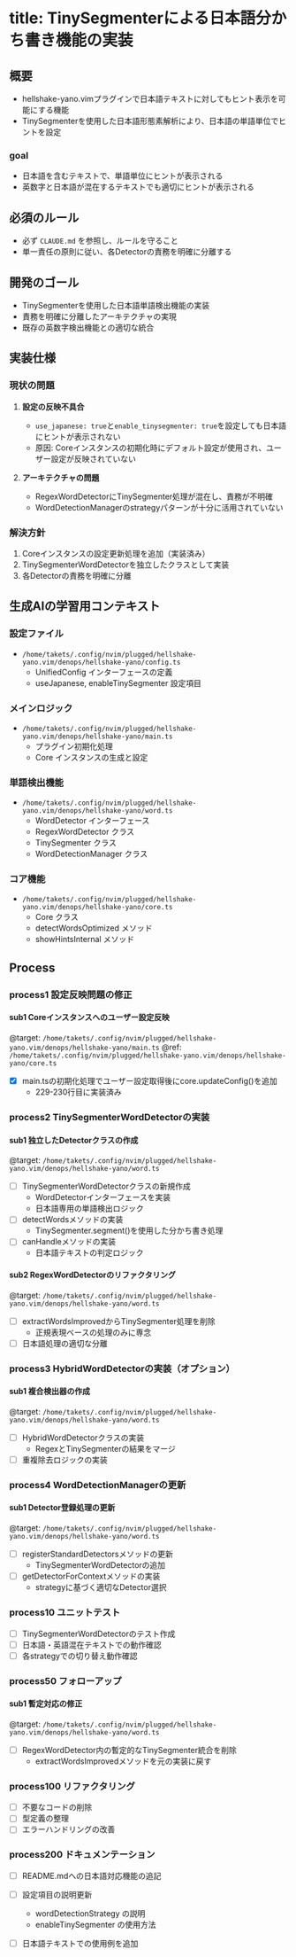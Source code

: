 # title: TinySegmenterによる日本語分かち書き機能の実装

## 概要
- hellshake-yano.vimプラグインで日本語テキストに対してもヒント表示を可能にする機能
- TinySegmenterを使用した日本語形態素解析により、日本語の単語単位でヒントを設定

### goal
- 日本語を含むテキストで、単語単位にヒントが表示される
- 英数字と日本語が混在するテキストでも適切にヒントが表示される

## 必須のルール
- 必ず `CLAUDE.md` を参照し、ルールを守ること
- 単一責任の原則に従い、各Detectorの責務を明確に分離する

## 開発のゴール
- TinySegmenterを使用した日本語単語検出機能の実装
- 責務を明確に分離したアーキテクチャの実現
- 既存の英数字検出機能との適切な統合

## 実装仕様

### 現状の問題
1. **設定の反映不具合**
   - `use_japanese: true`と`enable_tinysegmenter: true`を設定しても日本語にヒントが表示されない
   - 原因: Coreインスタンスの初期化時にデフォルト設定が使用され、ユーザー設定が反映されていない

2. **アーキテクチャの問題**
   - RegexWordDetectorにTinySegmenter処理が混在し、責務が不明確
   - WordDetectionManagerのstrategyパターンが十分に活用されていない

### 解決方針
1. Coreインスタンスの設定更新処理を追加（実装済み）
2. TinySegmenterWordDetectorを独立したクラスとして実装
3. 各Detectorの責務を明確に分離

## 生成AIの学習用コンテキスト

### 設定ファイル
- `/home/takets/.config/nvim/plugged/hellshake-yano.vim/denops/hellshake-yano/config.ts`
  - UnifiedConfig インターフェースの定義
  - useJapanese, enableTinySegmenter 設定項目

### メインロジック
- `/home/takets/.config/nvim/plugged/hellshake-yano.vim/denops/hellshake-yano/main.ts`
  - プラグイン初期化処理
  - Core インスタンスの生成と設定

### 単語検出機能
- `/home/takets/.config/nvim/plugged/hellshake-yano.vim/denops/hellshake-yano/word.ts`
  - WordDetector インターフェース
  - RegexWordDetector クラス
  - TinySegmenter クラス
  - WordDetectionManager クラス

### コア機能
- `/home/takets/.config/nvim/plugged/hellshake-yano.vim/denops/hellshake-yano/core.ts`
  - Core クラス
  - detectWordsOptimized メソッド
  - showHintsInternal メソッド

## Process

### process1 設定反映問題の修正
#### sub1 Coreインスタンスへのユーザー設定反映
@target: `/home/takets/.config/nvim/plugged/hellshake-yano.vim/denops/hellshake-yano/main.ts`
@ref: `/home/takets/.config/nvim/plugged/hellshake-yano.vim/denops/hellshake-yano/core.ts`
- [x] main.tsの初期化処理でユーザー設定取得後にcore.updateConfig()を追加
  - 229-230行目に実装済み

### process2 TinySegmenterWordDetectorの実装
#### sub1 独立したDetectorクラスの作成
@target: `/home/takets/.config/nvim/plugged/hellshake-yano.vim/denops/hellshake-yano/word.ts`
- [ ] TinySegmenterWordDetectorクラスの新規作成
  - WordDetectorインターフェースを実装
  - 日本語専用の単語検出ロジック
- [ ] detectWordsメソッドの実装
  - TinySegmenter.segment()を使用した分かち書き処理
- [ ] canHandleメソッドの実装
  - 日本語テキストの判定ロジック

#### sub2 RegexWordDetectorのリファクタリング
@target: `/home/takets/.config/nvim/plugged/hellshake-yano.vim/denops/hellshake-yano/word.ts`
- [ ] extractWordsImprovedからTinySegmenter処理を削除
  - 正規表現ベースの処理のみに専念
- [ ] 日本語処理の適切な分離

### process3 HybridWordDetectorの実装（オプション）
#### sub1 複合検出器の作成
@target: `/home/takets/.config/nvim/plugged/hellshake-yano.vim/denops/hellshake-yano/word.ts`
- [ ] HybridWordDetectorクラスの実装
  - RegexとTinySegmenterの結果をマージ
- [ ] 重複除去ロジックの実装

### process4 WordDetectionManagerの更新
#### sub1 Detector登録処理の更新
@target: `/home/takets/.config/nvim/plugged/hellshake-yano.vim/denops/hellshake-yano/word.ts`
- [ ] registerStandardDetectorsメソッドの更新
  - TinySegmenterWordDetectorの追加
- [ ] getDetectorForContextメソッドの実装
  - strategyに基づく適切なDetector選択

### process10 ユニットテスト
- [ ] TinySegmenterWordDetectorのテスト作成
- [ ] 日本語・英語混在テキストでの動作確認
- [ ] 各strategyでの切り替え動作確認

### process50 フォローアップ
#### sub1 暫定対応の修正
@target: `/home/takets/.config/nvim/plugged/hellshake-yano.vim/denops/hellshake-yano/word.ts`
- [ ] RegexWordDetector内の暫定的なTinySegmenter統合を削除
  - extractWordsImprovedメソッドを元の実装に戻す

### process100 リファクタリング
- [ ] 不要なコードの削除
- [ ] 型定義の整理
- [ ] エラーハンドリングの改善

### process200 ドキュメンテーション
- [ ] README.mdへの日本語対応機能の追記
- [ ] 設定項目の説明更新
  - wordDetectionStrategy の説明
  - enableTinySegmenter の使用方法
- [ ] 日本語テキストでの使用例を追加

